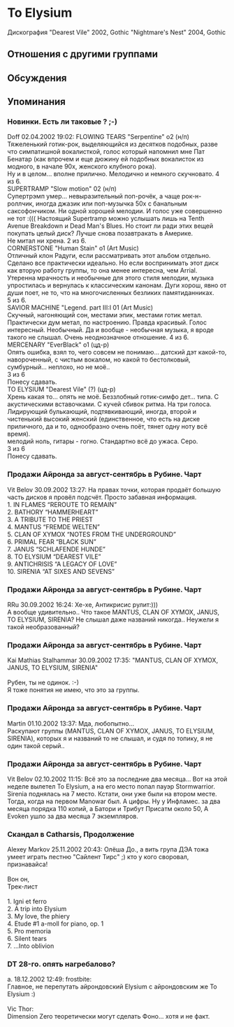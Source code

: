 # To Elysium

Дискография
"Dearest Vile" 2002, Gothic
"Nightmare's Nest" 2004, Gothic

## Отношения с другими группами


## Обсуждения


## Упоминания

### Новинки. Есть ли таковые ? ;-)

Doff 02.04.2002 19:02:
FLOWING TEARS "Serpentine" o2 (н/п)<BR>Тяжеленький готик-рок, выделяющийся из десятков подобных, разве что симпатишной вокалисткой, голос который напомнил мне Пат Бенатар (как впрочем и еще дюжину ей подобных вокалисток из модного, в начале 90х, женского клубного рока).<BR>Ну и в целом... вполне прилично. Мелодично и немного скучновато. 4 из 6.<BR>SUPERTRAMP "Slow motion" 02 (н/п)<BR>Супертрэмп умер... невыразительный поп-рочёк, а чаще рок-н-роллчик, иногда джазик или поп-музычка 50х с банальным саксофончиком. Ни одной хорошей мелодии. И голос уже совершенно не тот :((( Настоящий Supertramp можно услышать лишь на Tenth Avenue Breakdown и Dead Man's Blues. Но стоит ли ради этих вещей покупать целый диск? Лучше снова позавтракать в Америке.<BR>Не митал ни хрена. 2 из 6.<BR>CORNERSTONE "Human Stain" o1 (Art Music)<BR>Отличный клон Радуги, если рассматривать этот альбом отдельно. Сделано все практически идеально. Но если воспринимать этот диск как вторую работу группы, то она менее интересна, чем Arrial.<BR>Утеренна мрачность и необычные для этого стиля мелодии, музыка упростилась и вернулась к классическим канонам. Дуги хорош, явно от души поет, не то, что на многочисленных безликих памятиданниках.<BR>5 из 6.<BR>SAVIOR MACHINE "Legend. part III:I 01 (Art Music)<BR>Скучный, нагоняющий сон, местами эпик, местами готик метал. Практически дум метал, по настроению. Правда красивый. Голос интересный. Необычный. Да и вообще - необычная музыка, я вроде такого не слышал. Очень неоднозначное отношение. 4 из 6.<BR>MERCENARY "EverBlack" o1 (цд-р)<BR>Опять ошибка, взял то, чего совсем не понимаю... датский дэт какой-то,<BR>навороченный, с чистым вокалом, но какой то бестолковый, сумбурный... неплохо, но не моё..<BR>3 из 6 <BR>Понесу сдавать.<BR>TO ELYSIUM "Dearest Vile" (?) (цд-р)<BR>Хрень какая то... опять не моё. Беззлобный готик-симфо дет... типа. С акустическими вставочками. С кучей сбивок ритма. На три голоса. Лидирующий булькающий, подтявкивающий, иногда, второй и чистенький высокий женский (единственное, что есть на диске приличного, да и то, однообразно очень поёт, тянет одну ноту всё время).<BR>мелодий ноль, гитары - гогно. Стандартно всё до ужаса. Серо.<BR>3 из 6<BR>Понесу сдавать.

### Продажи Айронда за август-сентябрь в Рубине. Чарт

Vit Belov 30.09.2002 13:27:
На правах точки, которая продаёт большую часть дисков я провёл подсчёт. Просто забавная информация.<BR>1. IN FLAMES “REROUTE TO REMAIN”<BR>2.  BATHORY “HAMMERHEART”<BR>3.  A TRIBUTE TO THE PRIEST<BR>4. MANTUS “FREMDE WELTEN”<BR>5. CLAN OF XYMOX “NOTES FROM THE UNDERGROUND”<BR>6. PRIMAL FEAR “BLACK SUN”<BR>7. JANUS “SCHLAFENDE HUNDE”<BR>8. TO ELYSIUM “DEAREST VILE”<BR>9. ANTICHRISIS “A LEGACY OF LOVE”<BR>10. SIRENIA “AT SIXES AND SEVENS”<BR>

### Продажи Айронда за август-сентябрь в Рубине. Чарт

RRu 30.09.2002 16:24:
Хе-хе, Антикрисис рулит:))) <BR>А вообще удивительно.. Что такое MANTUS, CLAN OF XYMOX, JANUS, TO ELYSIUM, SIRENIA? Не слышал даже названий никогда.. Неужели я такой необразованный?

### Продажи Айронда за август-сентябрь в Рубине. Чарт

Kai Mathias Stalhammar 30.09.2002 17:35:
"MANTUS, CLAN OF XYMOX, JANUS, TO ELYSIUM, SIRENIA"<BR><BR>Рубен, ты не одинок. :-)<BR>Я тоже понятия не имею, что это за группы. 

### Продажи Айронда за август-сентябрь в Рубине. Чарт

Martin 01.10.2002 13:37:
Мда, любопытно...<BR>Раскупают группы (MANTUS, CLAN OF XYMOX, JANUS, TO ELYSIUM, SIRENIA), которых я и названий то не слышал, и судя по топику, я не один такой серый.. 

### Продажи Айронда за август-сентябрь в Рубине. Чарт

Vit Belov 02.10.2002 11:15:
Всё это за последние два месяца... Вот на этой неделе вылетел To Elysium, а на его место попал пауэр Stormwarrior. Sirenia поднялась на 7 место. Кстати, они уже были на втором месте. Тогда, когда на первом Manowar был. А цифры. Ну у Инфламес. за два месяца порядка 110 копий, а Батори и Трибут Присатм около 50, А Evoken ушло за два месяца 7 экземпляров.

### Скандал в Catharsis, Продолжение

Alexey Markov 25.11.2002 20:43:
Олёша До., а вить група ДЭА тожа умеет играть пестню "Сайлент Тирс" ;) кто у кого своровал, признавайса!<BR><BR>Вон он,<BR>Трек-лист<BR><BR>1. Igni et ferro<BR>2. A trip into Elysium<BR>3. My love, the phiery<BR>4. Etude #1 a-moll for piano, op. 1<BR>5. Pro memoria<BR>6. Silent tears<BR>7. ...Into oblivion<BR>

### DT 28-го. опять нагребалово?

a. 18.12.2002 12:49:
frostbite:<BR>Главное, не перепутать айрондовский Elysium с айрондовским же To Elysium :)<BR><BR>Vic Thor:<BR>Dimension Zero теоретически могут сделать Фоно... хотя и не факт.

